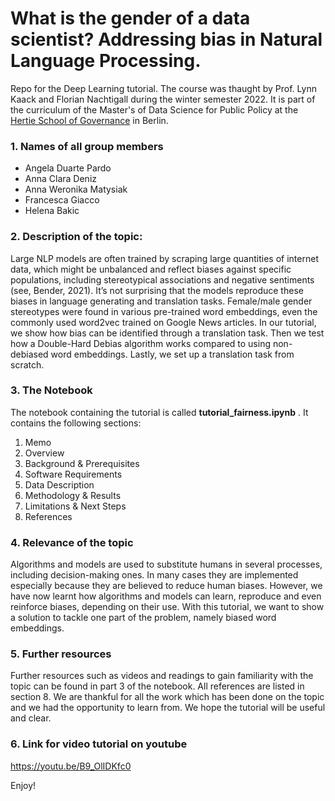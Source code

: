 # What is the gender of a data scientist? Addressing bias in Natural Language Processing.

Repo for the Deep Learning tutorial. The course was thaught by Prof. Lynn Kaack and Florian Nachtigall during the winter semester 2022. It is part of the curriculum of the Master's of Data Science for Public Policy at the [Hertie School of Governance](https://www.hertie-school.org/en/mds) in Berlin. 

### 1.  Names of all group members

* Angela Duarte Pardo 
* Anna Clara Deniz
* Anna Weronika Matysiak
* Francesca Giacco
* Helena Bakic

### 2. Description of the topic: 

Large NLP models are often trained by scraping large quantities of internet data, which might be unbalanced and reflect biases against specific populations, including stereotypical associations and negative sentiments (see, Bender, 2021). It’s not surprising that the models reproduce these biases in language generating and translation tasks. Female/male gender stereotypes were found in various pre-trained word embeddings, even the commonly used word2vec trained on Google News articles. In our tutorial, we show how bias can be identified through a translation task. Then we test how a Double-Hard Debias algorithm works compared to using non-debiased word embeddings. Lastly, we set up a translation task from scratch. 

### 3. The Notebook 
The notebook containing the tutorial is called **tutorial_fairness.ipynb** . It contains the following sections:

1. Memo
2. Overview
3. Background & Prerequisites
4. Software Requirements
5. Data Description
6. Methodology & Results
7. Limitations & Next Steps
8. References


### 4.  Relevance of the topic

Algorithms and models are used to substitute humans in several processes, including decision-making ones. In many cases they are implemented especially because they are believed to reduce human biases. However, we have now learnt how algorithms and models can learn, reproduce and even reinforce biases, depending on their use. With this tutorial, we want to show a solution to tackle one part of the problem, namely biased word embeddings. 

### 5. Further resources 
Further resources such as videos and readings to gain familiarity with the topic can be found in part 3 of the notebook. All references are listed in section 8. We are thankful for all the work which has been done on the topic and we had the opportunity to learn from. We hope the tutorial will be useful and clear. 

### 6. Link for video tutorial on youtube
https://youtu.be/B9_OlIDKfc0

Enjoy! 

